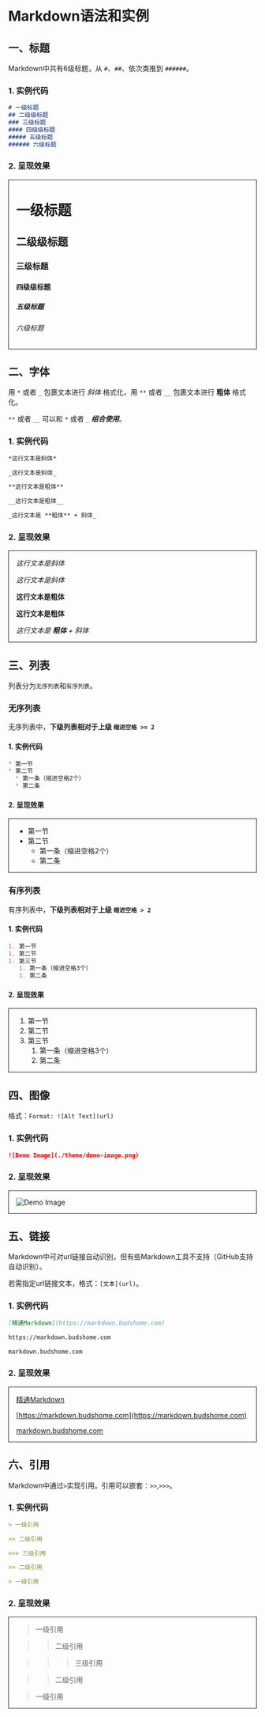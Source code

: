 # Markdown语法和实例

## 一、标题

Markdown中共有6级标题，从 `#`、`##`、依次类推到 `######`。

### 1. 实例代码

``` Markdown
# 一级标题
## 二级级标题
### 三级标题
#### 四级级标题
##### 五级标题
###### 六级标题
```

### 2. 呈现效果

<div style="border:1px solid;margin:0px;padding:0px 0px 0px 15px">

# 一级标题

## 二级级标题

### 三级标题

#### 四级级标题

##### 五级标题

###### 六级标题

</div>

## 二、字体

用 `*` 或者 `_` 包裹文本进行 _斜体_ 格式化，用 `**` 或者 `__` 包裹文本进行 **粗体** 格式化。

`**` 或者 `__` 可以和  `*` 或者 `_` **_组合使用_**。

### 1. 实例代码

``` Markdown
*这行文本是斜体*

_这行文本是斜体_

**这行文本是粗体**

__这行文本是粗体__

_这行文本是 **粗体** + 斜体_
```

### 2. 呈现效果

<div style="border:1px solid;margin:0px;padding:0px 0px 0px 15px">

*这行文本是斜体*

_这行文本是斜体_

**这行文本是粗体**

__这行文本是粗体__

_这行文本是 **粗体** + 斜体_

</div>

## 三、列表

列表分为`无序列表`和`有序列表`。

### 无序列表

无序列表中，**下级列表相对于上级 `缩进空格 >= 2`**

#### 1. 实例代码

``` Markdown
* 第一节
* 第二节
  * 第一条（缩进空格2个）
  * 第二条
```

#### 2. 呈现效果

<div style="border:1px solid;margin:0px;padding:0px 0px 0px 15px">

* 第一节
* 第二节
  * 第一条（缩进空格2个）
  * 第二条

</div>

### 有序列表

有序列表中，**下级列表相对于上级 `缩进空格 > 2`**

#### 1. 实例代码

``` Markdown
1. 第一节
1. 第二节
1. 第三节
   1. 第一条（缩进空格3个）
   1. 第二条
```

#### 2. 呈现效果

<div style="border:1px solid;margin:0px;padding:0px 0px 0px 15px">

1. 第一节
1. 第二节
1. 第三节
   1. 第一条（缩进空格3个）
   1. 第二条

</div>

## 四、图像

格式：`Format: ![Alt Text](url)`

### 1. 实例代码

``` Markdown
![Demo Image](./theme/demo-image.png)
```

### 2. 呈现效果

<div style="border:1px solid;margin:0px;padding:0px 0px 0px 15px">

![Demo Image](./theme/demo-image.png)

</div>

## 五、链接

Markdown中可对url链接自动识别，但有些Markdown工具不支持（GitHub支持自动识别）。

若需指定url链接文本，格式：`[文本](url)`。

### 1. 实例代码

``` Markdown
[精通Markdown](https://markdown.budshome.com)

https://markdown.budshome.com

markdown.budshome.com
```

### 2. 呈现效果

<div style="border:1px solid;margin:0px;padding:0px 0px 0px 15px">

[精通Markdown](https://markdown.budshome.com)

[https://markdown.budshome.com](https://markdown.budshome.com)

[markdown.budshome.com](https://markdown.budshome.com)

</div>

## 六、引用

Markdown中通过`>`实现引用。引用可以嵌套：`>>`,`>>>`。

### 1. 实例代码

``` Markdown
> 一级引用

>> 二级引用

>>> 三级引用

>> 二级引用

> 一级引用
```

### 2. 呈现效果

<div style="border:1px solid;margin:0px;padding:0px 0px 0px 15px">

> 一级引用

>> 二级引用

>>> 三级引用

>> 二级引用

> 一级引用

</div>
